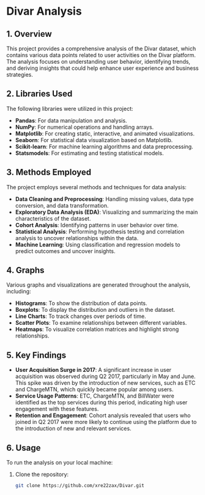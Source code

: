 # Divar Analysis

## 1. Overview
This project provides a comprehensive analysis of the Divar dataset, which contains various data points related to user activities on the Divar platform. The analysis focuses on understanding user behavior, identifying trends, and deriving insights that could help enhance user experience and business strategies.

## 2. Libraries Used
The following libraries were utilized in this project:
- **Pandas**: For data manipulation and analysis.
- **NumPy**: For numerical operations and handling arrays.
- **Matplotlib**: For creating static, interactive, and animated visualizations.
- **Seaborn**: For statistical data visualization based on Matplotlib.
- **Scikit-learn**: For machine learning algorithms and data preprocessing.
- **Statsmodels**: For estimating and testing statistical models.

## 3. Methods Employed
The project employs several methods and techniques for data analysis:
- **Data Cleaning and Preprocessing**: Handling missing values, data type conversion, and data transformation.
- **Exploratory Data Analysis (EDA)**: Visualizing and summarizing the main characteristics of the dataset.
- **Cohort Analysis**: Identifying patterns in user behavior over time.
- **Statistical Analysis**: Performing hypothesis testing and correlation analysis to uncover relationships within the data.
- **Machine Learning**: Using classification and regression models to predict outcomes and uncover insights.

## 4. Graphs
Various graphs and visualizations are generated throughout the analysis, including:
- **Histograms**: To show the distribution of data points.
- **Boxplots**: To display the distribution and outliers in the dataset.
- **Line Charts**: To track changes over periods of time.
- **Scatter Plots**: To examine relationships between different variables.
- **Heatmaps**: To visualize correlation matrices and highlight strong relationships.

## 5. Key Findings
- **User Acquisition Surge in 2017**: A significant increase in user acquisition was observed during Q2 2017, particularly in May and June. This spike was driven by the introduction of new services, such as ETC and ChargeMTN, which quickly became popular among users.
- **Service Usage Patterns**: ETC, ChargeMTN, and BillWater were identified as the top services during this period, indicating high user engagement with these features.
- **Retention and Engagement**: Cohort analysis revealed that users who joined in Q2 2017 were more likely to continue using the platform due to the introduction of new and relevant services.

## 6. Usage
To run the analysis on your local machine:
1. Clone the repository:
   ```bash
   git clone https://github.com/xre22zax/Divar.git
